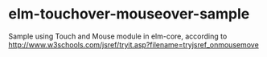 # elm-touchover-mouseover-sample
Sample using Touch and Mouse module in elm-core, according to http://www.w3schools.com/jsref/tryit.asp?filename=tryjsref_onmousemove
